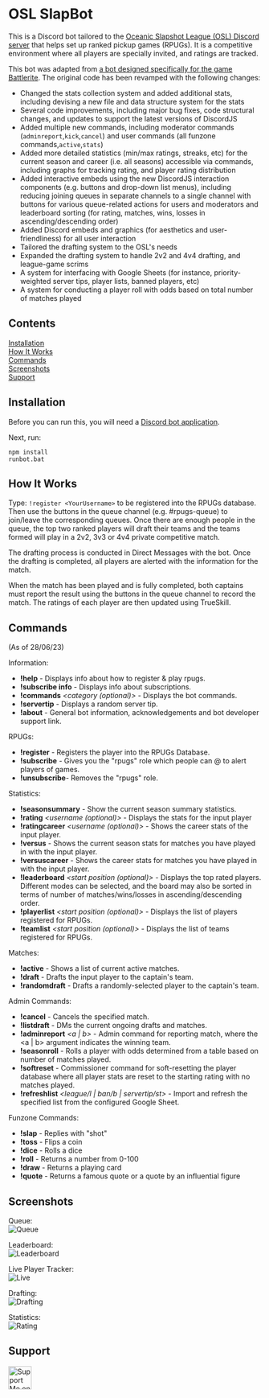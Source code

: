 # OSL SlapBot

This is a Discord bot tailored to the [Oceanic Slapshot League (OSL) Discord server](https://discord.gg/osl) that helps set up ranked pickup games (RPUGs). It is a competitive environment where all players are specially invited, and ratings are tracked.

This bot was adapted from [a bot designed specifically for the game Battlerite](https://github.com/KennethWangDotDev/discord-inhouse-league). The original code has been revamped with the following changes:
* Changed the stats collection system and added additional stats, including devising a new file and data structure system for the stats
* Several code improvements, including major bug fixes, code structural changes, and updates to support the latest versions of DiscordJS
* Added multiple new commands, including moderator commands (`adminreport`,`kick`,`cancel`) and user commands (all funzone commands,`active`,`stats`)
* Added more detailed statistics (min/max ratings, streaks, etc) for the current season and career (i.e. all seasons) accessible via commands, including graphs for tracking rating, and player rating distribution
* Added interactive embeds using the new DiscordJS interaction components (e.g. buttons and drop-down list menus), including reducing joining queues in separate channels to a single channel with buttons for various queue-related actions for users and moderators and leaderboard sorting (for rating, matches, wins, losses in ascending/descending order)
* Added Discord embeds and graphics (for aesthetics and user-friendliness) for all user interaction
* Tailored the drafting system to the OSL's needs
* Expanded the drafting system to handle 2v2 and 4v4 drafting, and league-game scrims
* A system for interfacing with Google Sheets (for instance, priority-weighted server tips, player lists, banned players, etc)
* A system for conducting a player roll with odds based on total number of matches played

## Contents

[Installation](https://github.com/OSLSlapshot/SlapBot-Public#installation)\
[How It Works](https://github.com/OSLSlapshot/SlapBot-Public#how-it-works)\
[Commands](https://github.com/OSLSlapshot/SlapBot-Public#commands)\
[Screenshots](https://github.com/OSLSlapshot/SlapBot-Public#screenshots)\
[Support](https://github.com/OSLSlapshot/SlapBot-Public#support)

## Installation

Before you can run this, you will need a [Discord bot application](https://discordapp.com/developers/applications/me).

Next, run:
```
npm install
runbot.bat
```

## How It Works

Type: `!register <YourUsername>` to be registered into the RPUGs database. Then use the buttons in the queue channel (e.g. #rpugs-queue) to join/leave the corresponding queues. Once there are enough people in the queue, the top two ranked players will draft their teams and the teams formed will play in a 2v2, 3v3 or 4v4 private competitive match.

The drafting process is conducted in Direct Messages with the bot. Once the drafting is completed, all players are alerted with the information for the match.

When the match has been played and is fully completed, both captains must report the result using the buttons in the queue channel to record the match. The ratings of each player are then updated using TrueSkill.


## Commands
(As of 28/06/23)

Information:
* **!help** - Displays info about how to register & play rpugs.
* **!subscribe info** - Displays info about subscriptions.
* **!commands** *<category (optional)>* - Displays the bot commands.
* **!servertip** - Displays a random server tip.
* **!about** - General bot information, acknowledgements and bot developer support link.

RPUGs:
* **!register** *<username>* - Registers the player into the RPUGs Database.
* **!subscribe** - Gives you the "rpugs" role which people can @ to alert players of games.
* **!unsubscribe**- Removes the "rpugs" role.

Statistics:
* **!seasonsummary** - Show the current season summary statistics.
* **!rating** *<username (optional)>* - Displays the stats for the input player
* **!ratingcareer** *<username (optional)>* - Shows the career stats of the input player.
* **!versus** *<username>* - Shows the current season stats for matches you have played in with the input player.
* **!versuscareer** *<username>* - Shows the career stats for matches you have played in with the input player.
* **!leaderboard** *<start position (optional)>* - Displays the top rated players. Different modes can be selected, and the board may also be sorted in terms of number of matches/wins/losses in ascending/descending order.
* **!playerlist** *<start position (optional)>* - Displays the list of players registered for RPUGs.
* **!teamlist** *<start position (optional)>* - Displays the list of teams registered for RPUGs.

Matches:
* **!active** - Shows a list of current active matches.
* **!draft** *<number>* - Drafts the input player to the captain's team.
* **!randomdraft** - Drafts a randomly-selected player to the captain's team.

Admin Commands:
* **!cancel** *<index>* - Cancels the specified match.
* **!listdraft** - DMs the current ongoing drafts and matches.
* **!adminreport** *<index>* *<a | b>* - Admin command for reporting match, where the <a | b> argument indicates the winning team.
* **!seasonroll** - Rolls a player with odds determined from a table based on number of matches played.
* **!softreset** - Commissioner command for soft-resetting the player database where all player stats are reset to the starting rating with no matches played.
* **!refreshlist** *<league/l | ban/b | servertip/st>* - Import and refresh the specified list from the configured Google Sheet.

Funzone Commands:
* **!slap** - Replies with "shot"
* **!toss** - Flips a coin
* **!dice** - Rolls a dice
* **!roll** - Returns a number from 0-100
* **!draw** - Returns a playing card
* **!quote** - Returns a famous quote or a quote by an influential figure

## Screenshots

Queue:\
![Queue](/thumbnails/screenshots/queue.png)

Leaderboard:\
![Leaderboard](/thumbnails/screenshots/leaderboard.png)

Live Player Tracker:\
![Live](/thumbnails/screenshots/live.png)

Drafting:\
![Drafting](/thumbnails/screenshots/drafting.png)

Statistics:\
![Rating](/thumbnails/screenshots/rating.png)

## Support
<a href='https://ko-fi.com/oslcorgo' target='_blank'><img height='35' style='border:0px;height:46px;' src='https://az743702.vo.msecnd.net/cdn/kofi1.png?v=0' border='0' alt='Support Me on Ko-fi' />

